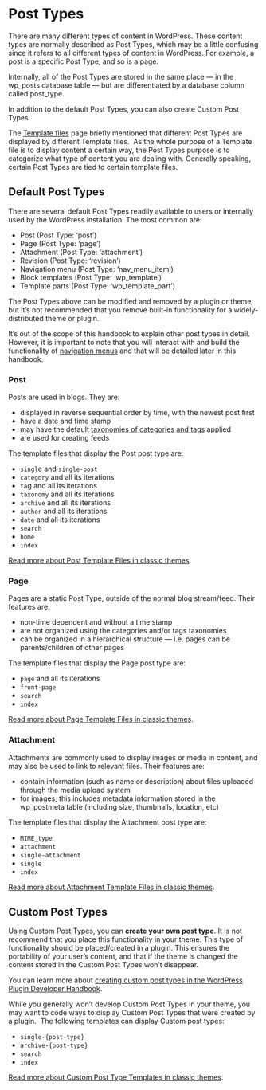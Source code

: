 # Post Types

There are many different types of content in WordPress. These content types are normally described as Post Types, which may be a little confusing since it refers to all different types of content in WordPress. For example, a post is a specific Post Type, and so is a page.

Internally, all of the Post Types are stored in the same place — in the wp\_posts database table — but are differentiated by a database column called post\_type.

In addition to the default Post Types, you can also create Custom Post Types.

The [Template files](https://developer.wordpress.org/themes/basics/template-files/) page briefly mentioned that different Post Types are displayed by different Template files.  As the whole purpose of a Template file is to display content a certain way, the Post Types purpose is to categorize what type of content you are dealing with. Generally speaking, certain Post Types are tied to certain template files.

## Default Post Types

There are several default Post Types readily available to users or internally used by the WordPress installation. The most common are:

*   Post (Post Type: ‘post’)
*   Page (Post Type: ‘page’)
*   Attachment (Post Type: ‘attachment’)
*   Revision (Post Type: ‘revision’)
*   Navigation menu (Post Type: ‘nav\_menu\_item’)
*   Block templates (Post Type: ‘wp\_template’)
*   Template parts (Post Type: ‘wp\_template\_part’)

The Post Types above can be modified and removed by a plugin or theme, but it’s not recommended that you remove built-in functionality for a widely-distributed theme or plugin.

It’s out of the scope of this handbook to explain other post types in detail. However, it is important to note that you will interact with and build the functionality of [navigation menus](https://developer.wordpress.org/themes/functionality/navigation-menus/) and that will be detailed later in this handbook.

### Post

Posts are used in blogs. They are:

*   displayed in reverse sequential order by time, with the newest post first
*   have a date and time stamp
*   may have the default [taxonomies of categories and tags](https://developer.wordpress.org/themes/functionality/categories-tags-custom-taxonomies/) applied
*   are used for creating feeds

The template files that display the Post post type are:

*   `singl`e and `single-post`
*   `category` and all its iterations
*   `ta`g and all its iterations
*   `taxonomy` and all its iterations
*   `archive` and all its iterations
*   `author` and all its iterations
*   `date` and all its iterations
*   `search`
*   `home`
*   `index`

[Read more about Post Template Files in classic themes](https://developer.wordpress.org/themes/template-files-section/post-template-files/).

### Page

Pages are a static Post Type, outside of the normal blog stream/feed. Their features are:

*   non-time dependent and without a time stamp
*   are not organized using the categories and/or tags taxonomies
*   can be organized in a hierarchical structure — i.e. pages can be parents/children of other pages

The template files that display the Page post type are:

*   `page` and all its iterations
*   `front-page`
*   `search`
*   `index`

[Read more about Page Template Files in classic themes](https://developer.wordpress.org/themes/template-files-section/page-template-files/).

### Attachment

Attachments are commonly used to display images or media in content, and may also be used to link to relevant files. Their features are:

*   contain information (such as name or description) about files uploaded through the media upload system
*   for images, this includes metadata information stored in the wp\_postmeta table (including size, thumbnails, location, etc)

The template files that display the Attachment post type are:

*   `MIME_type`
*   `attachment`
*   `single-attachment`
*   `single`
*   `index`

[Read more about Attachment Template Files in classic themes](https://developer.wordpress.org/themes/template-files-section/attachment-template-files/).

## Custom Post Types

Using Custom Post Types, you can **create your own post type**. It is not recommend that you place this functionality in your theme. This type of functionality should be placed/created in a plugin. This ensures the portability of your user’s content, and that if the theme is changed the content stored in the Custom Post Types won’t disappear.

You can learn more about [creating custom post types in the WordPress Plugin Developer Handbook](https://developer.wordpress.org/plugins/post-types/registering-custom-post-types/).

While you generally won’t develop Custom Post Types in your theme, you may want to code ways to display Custom Post Types that were created by a plugin.  The following templates can display Custom post types:

*   `single-{post-type}`
*   `archive-{post-type}`
*   `search`
*   `index`

[Read more about Custom Post Type Templates in classic themes](https://developer.wordpress.org/themes/template-files-section/custom-post-type-template-files/).